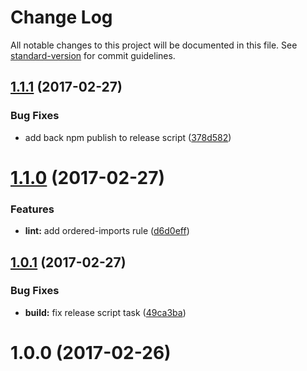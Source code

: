 # Change Log

All notable changes to this project will be documented in this file. See [standard-version](https://github.com/conventional-changelog/standard-version) for commit guidelines.

<a name="1.1.1"></a>
## [1.1.1](https://www.github.com/Hotell/typescript-lib-starter/compare/v1.1.0...v1.1.1) (2017-02-27)


### Bug Fixes

* add back npm publish to release script ([378d582](https://www.github.com/Hotell/typescript-lib-starter/commit/378d582))



<a name="1.1.0"></a>
# [1.1.0](https://www.github.com/Hotell/typescript-lib-starter/compare/v1.0.1...v1.1.0) (2017-02-27)


### Features

* **lint:** add ordered-imports rule ([d6d0eff](https://www.github.com/Hotell/typescript-lib-starter/commit/d6d0eff))



<a name="1.0.1"></a>
## [1.0.1](https://www.github.com/Hotell/typescript-lib-starter/compare/v1.0.0...v1.0.1) (2017-02-27)


### Bug Fixes

* **build:** fix release script task ([49ca3ba](https://www.github.com/Hotell/typescript-lib-starter/commit/49ca3ba))



<a name="1.0.0"></a>
# 1.0.0 (2017-02-26)
